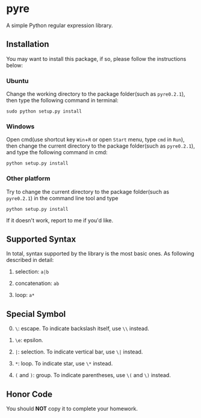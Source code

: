 pyre
====

A simple Python regular expression library.


Installation
----

You may want to install this package, if so, please follow the instructions
below:

### Ubuntu

Change the working directory to the package folder(such as `pyre0.2.1`),
then type the following command in terminal:

```shell
sudo python setup.py install
```

### Windows

Open cmd(use shortcut key `Win`+`R` or open `Start` menu, type `cmd` in
`Run`), then change the current directory to the package folder(such as
 `pyre0.2.1`), and type the following command in cmd:

```shell
python setup.py install
```

### Other platform

Try to change the current directory to the package folder(such as
 `pyre0.2.1`) in the command line tool and type

```shell
python setup.py install
```

If it doesn't work, report to me if you'd like.


Supported Syntax
----

In total, syntax supported by the library is the most basic ones.
As following described in detail:

1. selection: `a|b`

2. concatenation: `ab`

3. loop: `a*`


Special Symbol
----

0. `\`: escape. To indicate backslash itself, use `\\` instead.

1. `\e`: epsilon.

2. `|`: selection. To indicate vertical bar, use `\|` instead.

3. `*`: loop. To indicate star, use `\*` instead.

4. `(` and `)`: group. To indicate parentheses, use `\(` and `\)` instead.


Honor Code
----

You should **NOT** copy it to complete your homework.
